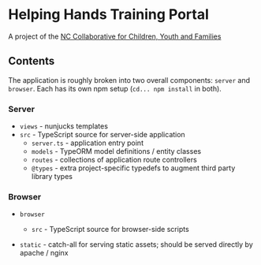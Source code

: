 # Helping Hands Training Portal

A project of the [NC Collaborative for Children, Youth and Families](https://nccollaborative.org)

## Contents

The application is roughly broken into two overall components: `server` and `browser`. Each has its own npm setup (`cd... npm install` in both).

### Server

- `views` - nunjucks templates
- `src` - TypeScript source for server-side application
  - `server.ts` - application entry point
  - `models` - TypeORM model definitions / entity classes
  - `routes` - collections of application route controllers
  - `@types` - extra project-specific typedefs to augment third party library types

### Browser

- `browser`

  - `src` - TypeScript source for browser-side scripts

- `static` - catch-all for serving static assets; should be served directly by
  apache / nginx
